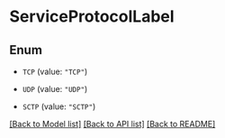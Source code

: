 # ServiceProtocolLabel

## Enum


* `TCP` (value: `"TCP"`)

* `UDP` (value: `"UDP"`)

* `SCTP` (value: `"SCTP"`)


[[Back to Model list]](../README.md#documentation-for-models) [[Back to API list]](../README.md#documentation-for-api-endpoints) [[Back to README]](../README.md)


